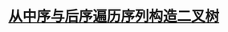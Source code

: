 # [从中序与后序遍历序列构造二叉树](https://leetcode-cn.com/problems/construct-binary-tree-from-inorder-and-postorder-traversal)

